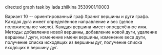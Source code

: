 directed graph task by lada zhilkina 3530901/10003

Вариант 10 -- ориентированный граф
Хранит вершины и дуги графа. Каждая дуга имеет определённое направление и вес (целое положительное число). Каждая вершина имеет определённое имя.
Методы: добавление новой вершины, добавление новой дуги, удаление вершины / дуги, изменение имени вершины, изменение веса дуги, получение списка исходящих из вершины дуг, получение списка входящих в вершину дуг.  
